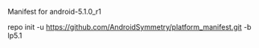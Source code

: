 Manifest for android-5.1.0_r1

repo init -u https://github.com/AndroidSymmetry/platform_manifest.git -b lp5.1
